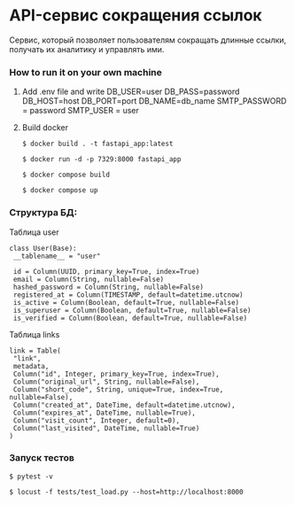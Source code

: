 # API-сервис сокращения ссылок

Cервис, который позволяет пользователям сокращать длинные ссылки, получать их аналитику и управлять ими.

### How to run it on your own machine

1. Add .env file and write DB_USER=user
DB_PASS=password
DB_HOST=host
DB_PORT=port
DB_NAME=db_name
SMTP_PASSWORD = password
SMTP_USER = user

2. Build docker

   ```
   $ docker build . -t fastapi_app:latest

   $ docker run -d -p 7329:8000 fastapi_app

   $ docker compose build

   $ docker compose up
   ```

### Структура БД:

Таблица user

   ```
class User(Base):
    __tablename__ = "user"

    id = Column(UUID, primary_key=True, index=True)
    email = Column(String, nullable=False)
    hashed_password = Column(String, nullable=False)
    registered_at = Column(TIMESTAMP, default=datetime.utcnow)
    is_active = Column(Boolean, default=True, nullable=False)
    is_superuser = Column(Boolean, default=True, nullable=False)
    is_verified = Column(Boolean, default=True, nullable=False)

   ```

Таблица links

   ```
link = Table(
    "link",
    metadata,
    Column("id", Integer, primary_key=True, index=True),
    Column("original_url", String, nullable=False),
    Column("short_code", String, unique=True, index=True, nullable=False),
    Column("created_at", DateTime, default=datetime.utcnow),
    Column("expires_at", DateTime, nullable=True),
    Column("visit_count", Integer, default=0),
    Column("last_visited", DateTime, nullable=True)
)

   ```

### Запуск тестов

   ```
$ pytest -v

$ locust -f tests/test_load.py --host=http://localhost:8000

   ```
